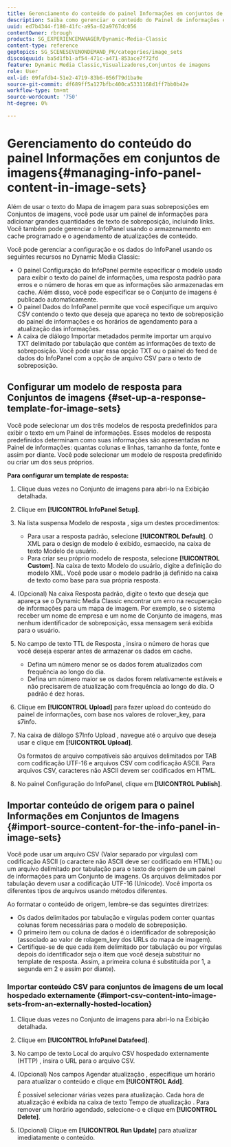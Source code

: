 ```yaml
---
title: Gerenciamento do conteúdo do painel Informações em conjuntos de imagens
description: Saiba como gerenciar o conteúdo do Painel de informações em Conjuntos de imagens.
uuid: ed7b4344-f180-41fc-a95a-62a9767dc056
contentOwner: rbrough
products: SG_EXPERIENCEMANAGER/Dynamic-Media-Classic
content-type: reference
geptopics: SG_SCENESEVENONDEMAND_PK/categories/image_sets
discoiquuid: ba5d1fb1-af54-471c-a471-853ace7f72fd
feature: Dynamic Media Classic,Visualizadores,Conjuntos de imagens
role: User
exl-id: 09fafdb4-51e2-4719-83b6-056f79d1ba9e
source-git-commit: df689ff5a127bfbc400ca5331168d1ff7bb0b42e
workflow-type: tm+mt
source-wordcount: '750'
ht-degree: 0%

---
```


# Gerenciamento do conteúdo do painel Informações em conjuntos de imagens{#managing-info-panel-content-in-image-sets}

Além de usar o texto do Mapa de imagem para suas sobreposições em Conjuntos de imagens, você pode usar um painel de informações para adicionar grandes quantidades de texto de sobreposição, incluindo links. Você também pode gerenciar o InfoPanel usando o armazenamento em cache programado e o agendamento de atualizações de conteúdo.

Você pode gerenciar a configuração e os dados do InfoPanel usando os seguintes recursos no Dynamic Media Classic:

* O painel Configuração do InfoPanel permite especificar o modelo usado para exibir o texto do painel de informações, uma resposta padrão para erros e o número de horas em que as informações são armazenadas em cache. Além disso, você pode especificar se o Conjunto de imagens é publicado automaticamente.
* O painel Dados do InfoPanel permite que você especifique um arquivo CSV contendo o texto que deseja que apareça no texto de sobreposição do painel de informações e os horários de agendamento para a atualização das informações.
* A caixa de diálogo Importar metadados permite importar um arquivo TXT delimitado por tabulação que contém as informações de texto de sobreposição. Você pode usar essa opção TXT ou o painel do feed de dados do InfoPanel com a opção de arquivo CSV para o texto de sobreposição.

## Configurar um modelo de resposta para Conjuntos de imagens {#set-up-a-response-template-for-image-sets}

Você pode selecionar um dos três modelos de resposta predefinidos para exibir o texto em um Painel de informações. Esses modelos de resposta predefinidos determinam como suas informações são apresentadas no Painel de informações: quantas colunas e linhas, tamanho da fonte, fonte e assim por diante. Você pode selecionar um modelo de resposta predefinido ou criar um dos seus próprios.

**Para configurar um template de resposta:**

1. Clique duas vezes no Conjunto de imagens para abri-lo na Exibição detalhada.
1. Clique em **[!UICONTROL InfoPanel Setup]**.
1. Na lista suspensa Modelo de resposta , siga um destes procedimentos:

   * Para usar a resposta padrão, selecione **[!UICONTROL Default]**. O XML para o design de modelo é exibido, esmaecido, na caixa de texto Modelo de usuário.
   * Para criar seu próprio modelo de resposta, selecione **[!UICONTROL Custom]**. Na caixa de texto Modelo do usuário, digite a definição do modelo XML. Você pode usar o modelo padrão já definido na caixa de texto como base para sua própria resposta.

1. (Opcional) Na caixa Resposta padrão, digite o texto que deseja que apareça se o Dynamic Media Classic encontrar um erro na recuperação de informações para um mapa de imagem. Por exemplo, se o sistema receber um nome de empresa e um nome de Conjunto de imagens, mas nenhum identificador de sobreposição, essa mensagem será exibida para o usuário.
1. No campo de texto TTL de Resposta , insira o número de horas que você deseja esperar antes de armazenar os dados em cache.

   * Defina um número menor se os dados forem atualizados com frequência ao longo do dia.
   * Defina um número maior se os dados forem relativamente estáveis e não precisarem de atualização com frequência ao longo do dia. O padrão é dez horas.

1. Clique em **[!UICONTROL Upload]** para fazer upload do conteúdo do painel de informações, com base nos valores de rolover_key, para s7info.
1. Na caixa de diálogo S7Info Upload , navegue até o arquivo que deseja usar e clique em **[!UICONTROL Upload]**.

   Os formatos de arquivo compatíveis são arquivos delimitados por TAB com codificação UTF-16 e arquivos CSV com codificação ASCII. Para arquivos CSV, caracteres não ASCII devem ser codificados em HTML.

1. No painel Configuração do InfoPanel, clique em **[!UICONTROL Publish]**.

## Importar conteúdo de origem para o painel Informações em Conjuntos de Imagens {#import-source-content-for-the-info-panel-in-image-sets}

Você pode usar um arquivo CSV (Valor separado por vírgulas) com codificação ASCII (o caractere não ASCII deve ser codificado em HTML) ou um arquivo delimitado por tabulação para o texto de origem de um painel de informações para um Conjunto de imagens. Os arquivos delimitados por tabulação devem usar a codificação UTF-16 (Unicode). Você importa os diferentes tipos de arquivos usando métodos diferentes.

Ao formatar o conteúdo de origem, lembre-se das seguintes diretrizes:

* Os dados delimitados por tabulação e vírgulas podem conter quantas colunas forem necessárias para o modelo de sobreposição.
* O primeiro item ou coluna de dados é o identificador de sobreposição (associado ao valor de rolagem_key dos URLs do mapa de imagem).
* Certifique-se de que cada item delimitado por tabulação ou por vírgulas depois do identificador seja o item que você deseja substituir no template de resposta. Assim, a primeira coluna é substituída por $1$, a segunda em $2$ e assim por diante).

### Importar conteúdo CSV para conjuntos de imagens de um local hospedado externamente {#import-csv-content-into-image-sets-from-an-externally-hosted-location}

1. Clique duas vezes no Conjunto de imagens para abri-lo na Exibição detalhada.
1. Clique em **[!UICONTROL InfoPanel Datafeed]**.
1. No campo de texto Local do arquivo CSV hospedado externamente (HTTP) , insira o URL para o arquivo CSV.
1. (Opcional) Nos campos Agendar atualização , especifique um horário para atualizar o conteúdo e clique em **[!UICONTROL Add]**.

   É possível selecionar várias vezes para atualização. Cada hora de atualização é exibida na caixa de texto Tempo de atualização . Para remover um horário agendado, selecione-o e clique em **[!UICONTROL Delete]**.

1. (Opcional) Clique em **[!UICONTROL Run Update]** para atualizar imediatamente o conteúdo.
